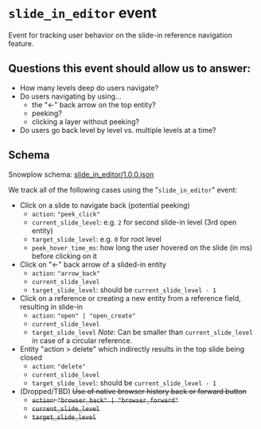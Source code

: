 # `slide_in_editor` event
Event for tracking user behavior on the slide-in reference navigation feature.

## Questions this event should allow us to answer:
* How many levels deep do users navigate?
* Do users navigating by using...
  * the "←" back arrow on the top entity?
  * peeking?
  * clicking a layer without peeking?
* Do users go back level by level vs. multiple levels at a time?

## Schema
Snowplow schema: [slide_in_editor/1.0.0.json](https://github.com/contentful/com.contentful-schema-registry/blob/master/schemas/com.contentful/slide_in_editor/jsonschema/1-0-0)

We track all of the following cases using the "`slide_in_editor`" event:

* Click on a slide to navigate back (potential peeking)
  * `action`: `"peek_click"`
  * `current_slide_level`: e.g. `2` for second slide-in level (3rd open entity)
  * `target_slide_level`: e.g. `0` for root level
  * `peek_hover_time_ms`: how long the user hovered on the slide (in ms) before clicking on it
* Click on "←" back arrow of a slided-in entity
  * `action`: `"arrow_back"`
  * `current_slide_level`
  * `target_slide_level`: should be `current_slide_level - 1`
* Click on a reference or creating a new entity from a reference field, resulting in slide-in
  * `action`: `"open" | "open_create"`
  * `current_slide_level`
  * `target_slide_level` *Note:* Can be smaller than `current_slide_level` in case of a circular reference.
* Entity "action > delete" which indirectly results in the top slide being closed
  * `action`: `"delete"`
  * `current_slide_level`
  * `target_slide_level`: should be `current_slide_level - 1`
* (Dropped/TBD) ~~Use of native browser history back or forward button~~
  * ~~`action`: `"browser_back" | "browser_forward"`~~
  * ~~`current_slide_level`~~
  * ~~`target_slide_level`~~

